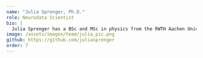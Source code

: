 ```yaml
---
name: "Julia Sprenger, Ph.D."
role: Neurodata Scientist
bio: |
  Julia Sprenger has a BSc and MSc in physics from the RWTH Aachen University. During her master thesis and PhD at the Jülich Research Centre, she investigated spike-LFP relations using massively parallel extracellular electrophysiology recordings and related artefacts as well as data and metadata organization for the generation of FAIR electrophysiology datasets. She is the author of the odMLtables package for simplified metadata collection. She is currently a research engineer at the Institut de Neurosciences de la Timone in Marseille where she works on the development and implementation of data and metadata standards for electrophysiology datasets. She is co-leading the BIDS Extension Proposal 032 for animal electrophysiology and is a maintainer of the Neo package for electrophysiology data representation and conversion.
image: /assets/images/team/julia_pic.png
github: https://github.com/juliasprenger
order: 7
---
```

